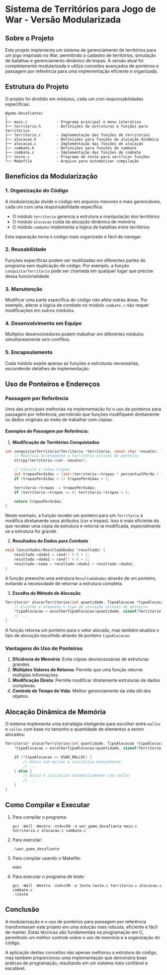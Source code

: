 # Sistema de Territórios para Jogo de War - Versão Modularizada

## Sobre o Projeto

Este projeto implementa um sistema de gerenciamento de territórios para um jogo inspirado no War, permitindo o cadastro de territórios, simulação de batalhas e gerenciamento dinâmico de tropas. A versão atual foi completamente modularizada e utiliza conceitos avançados de ponteiros e passagem por referência para uma implementação eficiente e organizada.

## Estrutura do Projeto

O projeto foi dividido em módulos, cada um com responsabilidades específicas:

```
Wgame-Desafiante/
│
├── main.c             - Programa principal e menu interativo
├── territorio.h       - Definições de estruturas e funções para territórios
├── territorio.c       - Implementação das funções de territórios
├── alocacao.h         - Definições para funções de alocação dinâmica
├── alocacao.c         - Implementação das funções de alocação
├── combate.h          - Definições para funções de combate
├── combate.c          - Implementação das funções de combate
├── teste.c            - Programa de teste para verificar funções
└── Makefile           - Arquivo para automatizar compilação
```

## Benefícios da Modularização

### 1. Organização do Código

A modularização divide o código em arquivos menores e mais gerenciáveis, cada um com uma responsabilidade específica:

- O módulo `territorio` gerencia a estrutura e manipulação dos territórios
- O módulo `alocacao` cuida da alocação dinâmica de memória
- O módulo `combate` implementa a lógica de batalhas entre territórios

Esta separação torna o código mais organizado e fácil de navegar.

### 2. Reusabilidade

Funções específicas podem ser reutilizadas em diferentes partes do programa sem duplicação de código. Por exemplo, a função `conquistarTerritorio` pode ser chamada em qualquer lugar que precise dessa funcionalidade.

### 3. Manutenção

Modificar uma parte específica do código não afeta outras áreas. Por exemplo, alterar a lógica de combate no módulo `combate.c` não requer modificações em outros módulos.

### 4. Desenvolvimento em Equipe

Múltiplos desenvolvedores podem trabalhar em diferentes módulos simultaneamente sem conflitos.

### 5. Encapsulamento

Cada módulo expõe apenas as funções e estruturas necessárias, escondendo detalhes de implementação.

## Uso de Ponteiros e Endereços

### Passagem por Referência

Uma das principais melhorias na implementação foi o uso de ponteiros para passagem por referência, permitindo que funções modifiquem diretamente os dados originais ao invés de trabalhar com cópias.

#### Exemplos de Passagem por Referência:

1. **Modificação de Territórios Conquistados**

```c
int conquistarTerritorio(Territorio *territorio, const char *novaCor, float percentualPerda) {
    // Modifica diretamente o território através do ponteiro
    strcpy(territorio->cor, novaCor);

    // Calcula e reduz tropas
    int tropasPerdidas = (int)(territorio->tropas * percentualPerda / 100.0);
    if (tropasPerdidas < 1) tropasPerdidas = 1;

    territorio->tropas -= tropasPerdidas;
    if (territorio->tropas <= 0) territorio->tropas = 1;

    return tropasPerdidas;
}
```

Neste exemplo, a função recebe um ponteiro para um `Territorio` e modifica diretamente seus atributos (cor e tropas). Isso é mais eficiente do que receber uma cópia da estrutura e retorná-la modificada, especialmente se a estrutura for grande.

2. **Resultados de Dados para Combate**

```c
void lancarDados(ResultadoDados *resultado) {
    resultado->dado1 = rand() % 6 + 1;
    resultado->dado2 = rand() % 6 + 1;
    resultado->soma = resultado->dado1 + resultado->dado2;
}
```

A função preenche uma estrutura `ResultadoDados` através de um ponteiro, evitando a necessidade de retornar a estrutura completa.

3. **Escolha do Método de Alocação**

```c
Territorio* alocarTerritorios(int quantidade, TipoAlocacao *tipoAlocacao) {
    // Escolhe e armazena o tipo de alocação através do ponteiro
    *tipoAlocacao = escolherTipoAlocacao(quantidade, sizeof(Territorio));
    // ...
}
```

A função retorna um ponteiro para o vetor alocado, mas também atualiza o tipo de alocação escolhido através do ponteiro `tipoAlocacao`.

### Vantagens do Uso de Ponteiros

1. **Eficiência de Memória**: Evita cópias desnecessárias de estruturas grandes.
2. **Múltiplos Valores de Retorno**: Permite que uma função retorne múltiplas informações.
3. **Modificação Direta**: Permite modificar diretamente estruturas de dados complexas.
4. **Controle de Tempo de Vida**: Melhor gerenciamento da vida útil dos objetos.

## Alocação Dinâmica de Memória

O sistema implementa uma estratégia inteligente para escolher entre `malloc` e `calloc` com base no tamanho e quantidade de elementos a serem alocados:

```c
Territorio* alocarTerritorios(int quantidade, TipoAlocacao *tipoAlocacao) {
    *tipoAlocacao = escolherTipoAlocacao(quantidade, sizeof(Territorio));

    if (*tipoAlocacao == USAR_MALLOC) {
        // Aloca com malloc e inicializa manualmente
        // ...
    } else {
        // Aloca e inicializa automaticamente com calloc
        // ...
    }
}
```

## Como Compilar e Executar

1. Para compilar o programa:

   ```
   gcc -Wall -Wextra -std=c99 -o war_game_desafiante main.c territorio.c alocacao.c combate.c
   ```

2. Para executar:

   ```
   .\war_game_desafiante
   ```

3. Para compilar usando o Makefile:

   ```
   make
   ```

4. Para executar o programa de teste:
   ```
   gcc -Wall -Wextra -std=c99 -o teste teste.c territorio.c alocacao.c combate.c
   .\teste
   ```

## Conclusão

A modularização e o uso de ponteiros para passagem por referência transformaram este projeto em uma solução mais robusta, eficiente e fácil de manter. Estas técnicas são fundamentais na programação em C, permitindo um melhor controle sobre o uso de memória e a organização do código.

A aplicação destes conceitos não apenas melhorou a estrutura do código, mas também proporcionou uma implementação que demonstra boas práticas de programação, resultando em um sistema mais confiável e escalável.
